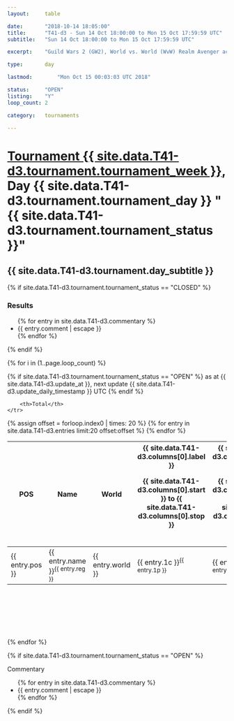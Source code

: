 ```yaml
---
layout: 	table

date: 		"2018-10-14 18:05:00"
title: 		"T41-d3 - Sun 14 Oct 18:00:00 to Mon 15 Oct 17:59:59 UTC"
subtitle: 	"Sun 14 Oct 18:00:00 to Mon 15 Oct 17:59:59 UTC"

excerpt:    "Guild Wars 2 (GW2), World vs. World (WvW) Realm Avenger achivement Tournament. \"Every Kill Counts\""

type:       day

lastmod: 		"Mon Oct 15 00:03:03 UTC 2018"

status:     "OPEN"
listing:    "Y"
loop_count: 2

category: 	tournaments

---
```

<div class="table_header">
    <h1><a href="{{ site.data.T41-d3.tournament.week_url }}">Tournament {{ site.data.T41-d3.tournament.tournament_week }}</a>, Day {{ site.data.T41-d3.tournament.tournament_day }} "{{ site.data.T41-d3.tournament.tournament_status }}"</h1>
    <h2>{{ site.data.T41-d3.tournament.day_subtitle }}</h2> 
</div>

{% if site.data.T41-d3.tournament.tournament_status == "CLOSED" %} 
<div class="commentary">
  <h3>Results</h3>
  <ul>
    {% for entry in site.data.T41-d3.commentary %}
    <li class="commentary_list">{{ entry.comment | escape }}</li>
    {% endfor %}
  </ul>
</div>
{% endif %}


{% for i in (1..page.loop_count) %}

{% if site.data.T41-d3.tournament.tournament_status == "OPEN" %} 
<span class="table_nextupdate">as at {{ site.data.T41-d3.update_at }}, next update {{ site.data.T41-d3.update_daily_timestamp }} UTC</span> 
{% endif %}

<table class="day_table">
  <colgroup>
    <col style="width:18px">
    <col style="width:55px">
    <col style="width:55px">
    <col style="width:12px">
    <col style="width:12px">
    <col style="width:12px">
    <col style="width:12px">
    <col style="width:12px">
    <col style="width:12px">
    <col style="width:12px">
    <col style="width:12px">
    <col style="width:12px">
    <col style="width:12px">
    <col style="width:12px">
    <col style="width:12px">
    <col style="width:12px">
    <col style="width:12px">
    <col style="width:12px">
    <col style="width:12px">
    <col style="width:12px">
    <col style="width:12px">
    <col style="width:12px">
    <col style="width:12px">
    <col style="width:12px">
    <col style="width:12px">
    <col style="width:12px">
    <col style="width:12px">
    <col style="width:18px">
  </colgroup>  
  <thead>
    <tr>
        <th>POS</th>
        <th class="AlignLeft">Name</th>
        <th class="AlignLeft">World</th>

<th><div class="label">{{ site.data.T41-d3.columns[0].label }}<p class="onhover">{{ site.data.T41-d3.columns[0].start }} to {{ site.data.T41-d3.columns[0].stop }}</p></div>​</th>
<th><div class="label">{{ site.data.T41-d3.columns[1].label }}<p class="onhover">{{ site.data.T41-d3.columns[1].start }} to {{ site.data.T41-d3.columns[1].stop }}</p></div>​</th>
<th><div class="label">{{ site.data.T41-d3.columns[2].label }}<p class="onhover">{{ site.data.T41-d3.columns[2].start }} to {{ site.data.T41-d3.columns[2].stop }}</p></div>​</th>
<th><div class="label">{{ site.data.T41-d3.columns[3].label }}<p class="onhover">{{ site.data.T41-d3.columns[3].start }} to {{ site.data.T41-d3.columns[3].stop }}</p></div>​</th>
<th><div class="label">{{ site.data.T41-d3.columns[4].label }}<p class="onhover">{{ site.data.T41-d3.columns[4].start }} to {{ site.data.T41-d3.columns[4].stop }}</p></div>​</th>
<th><div class="label">{{ site.data.T41-d3.columns[5].label }}<p class="onhover">{{ site.data.T41-d3.columns[5].start }} to {{ site.data.T41-d3.columns[5].stop }}</p></div>​</th>
<th><div class="label">{{ site.data.T41-d3.columns[6].label }}<p class="onhover">{{ site.data.T41-d3.columns[6].start }} to {{ site.data.T41-d3.columns[6].stop }}</p></div>​</th>
<th><div class="label">{{ site.data.T41-d3.columns[7].label }}<p class="onhover">{{ site.data.T41-d3.columns[7].start }} to {{ site.data.T41-d3.columns[7].stop }}</p></div>​</th>
<th><div class="label">{{ site.data.T41-d3.columns[8].label }}<p class="onhover">{{ site.data.T41-d3.columns[8].start }} to {{ site.data.T41-d3.columns[8].stop }}</p></div>​</th>
<th><div class="label">{{ site.data.T41-d3.columns[9].label }}<p class="onhover">{{ site.data.T41-d3.columns[9].start }} to {{ site.data.T41-d3.columns[9].stop }}</p></div>​</th>
<th><div class="label">{{ site.data.T41-d3.columns[10].label }}<p class="onhover">{{ site.data.T41-d3.columns[10].start }} to {{ site.data.T41-d3.columns[10].stop }}</p></div>​</th>

<th><div class="label">{{ site.data.T41-d3.columns[11].label }}<p class="onhover">{{ site.data.T41-d3.columns[11].start }} to {{ site.data.T41-d3.columns[11].stop }}</p></div>​</th>
<th><div class="label">{{ site.data.T41-d3.columns[12].label }}<p class="onhover">{{ site.data.T41-d3.columns[12].start }} to {{ site.data.T41-d3.columns[12].stop }}</p></div>​</th>
<th><div class="label">{{ site.data.T41-d3.columns[13].label }}<p class="onhover">{{ site.data.T41-d3.columns[13].start }} to {{ site.data.T41-d3.columns[13].stop }}</p></div>​</th>
<th><div class="label">{{ site.data.T41-d3.columns[14].label }}<p class="onhover">{{ site.data.T41-d3.columns[14].start }} to {{ site.data.T41-d3.columns[14].stop }}</p></div>​</th>
<th><div class="label">{{ site.data.T41-d3.columns[15].label }}<p class="onhover">{{ site.data.T41-d3.columns[15].start }} to {{ site.data.T41-d3.columns[15].stop }}</p></div>​</th>
<th><div class="label">{{ site.data.T41-d3.columns[16].label }}<p class="onhover">{{ site.data.T41-d3.columns[16].start }} to {{ site.data.T41-d3.columns[16].stop }}</p></div>​</th>
<th><div class="label">{{ site.data.T41-d3.columns[17].label }}<p class="onhover">{{ site.data.T41-d3.columns[17].start }} to {{ site.data.T41-d3.columns[17].stop }}</p></div>​</th>
<th><div class="label">{{ site.data.T41-d3.columns[18].label }}<p class="onhover">{{ site.data.T41-d3.columns[18].start }} to {{ site.data.T41-d3.columns[18].stop }}</p></div>​</th>
<th><div class="label">{{ site.data.T41-d3.columns[19].label }}<p class="onhover">{{ site.data.T41-d3.columns[19].start }} to {{ site.data.T41-d3.columns[19].stop }}</p></div>​</th>
<th><div class="label">{{ site.data.T41-d3.columns[20].label }}<p class="onhover">{{ site.data.T41-d3.columns[20].start }} to {{ site.data.T41-d3.columns[20].stop }}</p></div>​</th>

<th><div class="label">{{ site.data.T41-d3.columns[21].label }}<p class="onhover">{{ site.data.T41-d3.columns[21].start }} to {{ site.data.T41-d3.columns[21].stop }}</p></div>​</th>
<th><div class="label">{{ site.data.T41-d3.columns[22].label }}<p class="onhover">{{ site.data.T41-d3.columns[22].start }} to {{ site.data.T41-d3.columns[22].stop }}</p></div>​</th>
<th><div class="label">{{ site.data.T41-d3.columns[23].label }}<p class="onhover">{{ site.data.T41-d3.columns[23].start }} to {{ site.data.T41-d3.columns[23].stop }}</p></div>​</th>

        <th>Total</th>
    </tr>
  </thead>
  {% assign offset = forloop.index0 | times: 20 %}
<tbody>
{% for entry in site.data.T41-d3.entries limit:20 offset:offset %}
  <tr>
    <td class="pl{{ entry.pos }}">{{ entry.pos }}</td>
    <td class="AlignLeft">{{ entry.name }}<sup>{{ entry.reg }}</sup></td>
    <td class="AlignLeft">{{ entry.world }}</td>
    <td class="pl{{ entry.1p }}">{{ entry.1c }}<sup>{{ entry.1p }}</sup></td>
    <td class="pl{{ entry.2p }}">{{ entry.2c }}<sup>{{ entry.2p }}</sup></td>
    <td class="pl{{ entry.3p }}">{{ entry.3c }}<sup>{{ entry.3p }}</sup></td>
    <td class="pl{{ entry.4p }}">{{ entry.4c }}<sup>{{ entry.4p }}</sup></td>
    <td class="pl{{ entry.5p }}">{{ entry.5c }}<sup>{{ entry.5p }}</sup></td>
    <td class="pl{{ entry.6p }}">{{ entry.6c }}<sup>{{ entry.6p }}</sup></td>
    <td class="pl{{ entry.7p }}">{{ entry.7c }}<sup>{{ entry.7p }}</sup></td>
    <td class="pl{{ entry.8p }}">{{ entry.8c }}<sup>{{ entry.8p }}</sup></td>
    <td class="pl{{ entry.9p }}">{{ entry.9c }}<sup>{{ entry.9p }}</sup></td>
    <td class="pl{{ entry.10p }}">{{ entry.10c }}<sup>{{ entry.10p }}</sup></td>
    <td class="pl{{ entry.11p }}">{{ entry.11c }}<sup>{{ entry.11p }}</sup></td>
    <td class="pl{{ entry.12p }}">{{ entry.12c }}<sup>{{ entry.12p }}</sup></td>
    <td class="pl{{ entry.13p }}">{{ entry.13c }}<sup>{{ entry.13p }}</sup></td>
    <td class="pl{{ entry.14p }}">{{ entry.14c }}<sup>{{ entry.14p }}</sup></td>
    <td class="pl{{ entry.15p }}">{{ entry.15c }}<sup>{{ entry.15p }}</sup></td>
    <td class="pl{{ entry.16p }}">{{ entry.16c }}<sup>{{ entry.16p }}</sup></td>
    <td class="pl{{ entry.17p }}">{{ entry.17c }}<sup>{{ entry.17p }}</sup></td>
    <td class="pl{{ entry.18p }}">{{ entry.18c }}<sup>{{ entry.18p }}</sup></td>
    <td class="pl{{ entry.19p }}">{{ entry.19c }}<sup>{{ entry.19p }}</sup></td>
    <td class="pl{{ entry.20p }}">{{ entry.20c }}<sup>{{ entry.20p }}</sup></td>
    <td class="pl{{ entry.21p }}">{{ entry.21c }}<sup>{{ entry.21p }}</sup></td>
    <td class="pl{{ entry.22p }}">{{ entry.22c }}<sup>{{ entry.22p }}</sup></td>
    <td class="pl{{ entry.23p }}">{{ entry.23c }}<sup>{{ entry.23p }}</sup></td>
    <td class="pl{{ entry.24p }}">{{ entry.24c }}<sup>{{ entry.24p }}</sup></td>
    <td>{{ entry.total }}</td>
  </tr>
{% endfor %}  
</tbody>
</table>
<div class="leaderboard">
  <script async src="//pagead2.googlesyndication.com/pagead/js/adsbygoogle.js"></script>
  <!-- 728x90 -->
  <ins class="adsbygoogle"
       style="display:inline-block;width:728px;height:90px"
       data-ad-client="ca-pub-3274917281288240"
       data-ad-slot="3870538733"></ins>
  <script>
  (adsbygoogle = window.adsbygoogle || []).push({});
  </script>    
</div>
<br />
{% endfor %}

{% if site.data.T41-d3.tournament.tournament_status == "OPEN" %} 
<div class="commentary">
  <span class="commentary_title">Commentary</span>
  <ul>
    {% for entry in site.data.T41-d3.commentary %}
    <li class="commentary_list">{{ entry.comment | escape }}</li>
    {% endfor %}
  </ul>
</div>
{% endif %}


